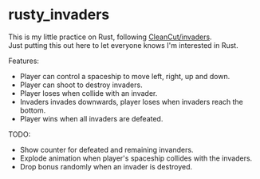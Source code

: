 # rusty_invaders

This is my little practice on Rust, following [CleanCut/invaders](https://github.com/cleancut/invaders).  
Just putting this out here to let everyone knows I'm interested in Rust.

Features:
- Player can control a spaceship to move left, right, up and down.
- Player can shoot to destroy invaders.
- Player loses when collide with an invader.
- Invaders invades downwards, player loses when invaders reach the bottom.
- Player wins when all invaders are defeated.

TODO:
- Show counter for defeated and remaining invanders.
- Explode animation when player's spaceship collides with the invaders.
- Drop bonus randomly when an invader is destroyed.
